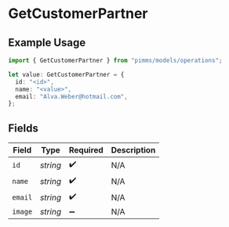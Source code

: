 # GetCustomerPartner

## Example Usage

```typescript
import { GetCustomerPartner } from "pimms/models/operations";

let value: GetCustomerPartner = {
  id: "<id>",
  name: "<value>",
  email: "Alva.Weber@hotmail.com",
};
```

## Fields

| Field              | Type               | Required           | Description        |
| ------------------ | ------------------ | ------------------ | ------------------ |
| `id`               | *string*           | :heavy_check_mark: | N/A                |
| `name`             | *string*           | :heavy_check_mark: | N/A                |
| `email`            | *string*           | :heavy_check_mark: | N/A                |
| `image`            | *string*           | :heavy_minus_sign: | N/A                |